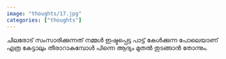 ```yaml
---		
image: "thoughts/17.jpg"
categories: ["thoughts"]
---
```

ചിലരോട് സംസാരിക്കുന്നത് നമ്മൾ ഇഷ്ടപ്പെട്ട പാട്ട് കേൾക്കുന്ന പോലെയാണ് എത്ര കേട്ടാലും തീരാറാകുമ്പോൾ പിന്നെ ആദ്യം മുതൽ തുടങ്ങാൻ തോന്നും.